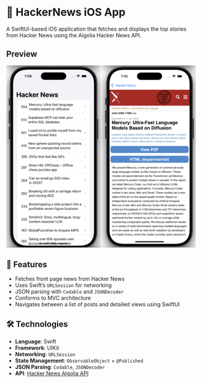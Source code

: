 # 📰 HackerNews iOS App

A SwiftUI-based iOS application that fetches and displays the top stories from Hacker News using the Algolia Hacker News API.

## Preview 
![App Screenshot](demo.png) 
## 🚀 Features

- Fetches front page news from Hacker News
- Uses Swift’s `URLSession` for networking
- JSON parsing with `Codable` and `JSONDecoder`
- Conforms to  MVC architecture 
- Navigates between a list of posts and detailed views using SwiftUI

## 🛠️ Technologies

- **Language**: Swift
- **Framework**: UIKit
- **Networking**: `URLSession`
- **State Management**: `ObservableObject` + `@Published`
- **JSON Parsing**: `Codable`, `JSONDecoder`
- **API**: [Hacker News Algolia API](https://hn.algolia.com/api)

